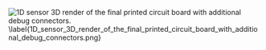 ![1D sensor 3D render of the final printed circuit board with additional debug connectors. \label{1D_sensor_3D_render_of_the_final_printed_circuit_board_with_additional_debug_connectors.png}](./generated_images/border_1D_sensor_3D_render_of_the_final_printed_circuit_board_with_additional_debug_connectors.png)

